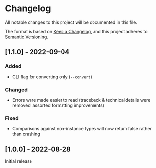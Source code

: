 # Changelog

All notable changes to this project will be documented in this file.

The format is based on [Keep a Changelog](https://keepachangelog.com/en/1.0.0/),
and this project adheres to [Semantic Versioning](https://semver.org/spec/v2.0.0.html).

## [1.1.0] - 2022-09-04

### Added

- CLI flag for converting only (`--convert`)

### Changed

- Errors were made easier to read (traceback & technical details were removed, assorted formatting improvements)

### Fixed

- Comparisons against non-instance types will now return false rather than crashing

## [1.0.0] - 2022-08-28

Initial release
